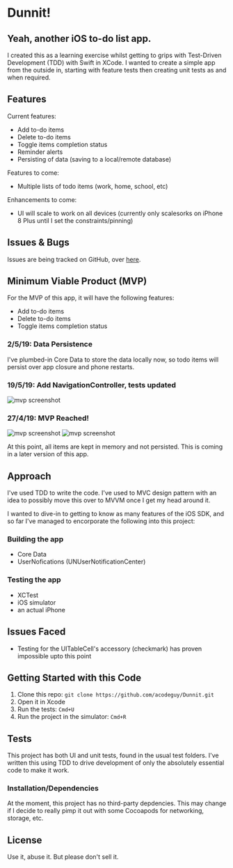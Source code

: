 # Dunnit!
## Yeah, another iOS to-do list app.

I created this as a learning exercise whilst getting to grips with Test-Driven Development (TDD) with Swift in XCode. I wanted to create a simple app from the outside in, starting with feature tests then creating unit tests as and when required.

## Features

Current features:

- Add to-do items
- Delete to-do items
- Toggle items completion status
- Reminder alerts
- Persisting of data (saving to a local/remote database)

Features to come:

- Multiple lists of todo items (work, home, school, etc)

Enhancements to come:

- UI will scale to work on all devices (currently only scalesorks on iPhone 8 Plus until I set the constraints/pinning)

## Issues & Bugs

Issues are being tracked on GitHub, over [here](https://github.com/acodeguy/Dunnit/issues).

## Minimum Viable Product (MVP)
For the MVP of this app, it will have the following features:

- Add to-do items
- Delete to-do items
- Toggle items completion status

### 2/5/19: Data Persistence
I've plumbed-in Core Data to store the data locally now, so todo items will persist over app closure and phone restarts.

### 19/5/19: Add NavigationController, tests updated
![mvp screenshot](readme-images/20190519-navbar.png)

### 27/4/19: MVP Reached!
![mvp screenshot](readme-images/20190427-mvp-1.png)
![mvp screenshot](readme-images/20190427-mvp-2.png)

At this point, all items are kept in memory and not persisted. This is coming in a later version of this app.

## Approach

I've used TDD to write the code. I've used to MVC design pattern with an idea to possibly move this over to MVVM once I get my head around it.

I wanted to dive-in to getting to know as many features of the iOS SDK, and so far I've managed to encorporate the following into this project:

### Building the app
- Core Data
- UserNofications (UNUserNotificationCenter)

### Testing the app
- XCTest
- iOS simulator
- an actual iPhone

## Issues Faced

- Testing for the UITableCell's accessory (checkmark) has proven impossible upto this point 

## Getting Started with this Code

1. Clone this repo: ```git clone https://github.com/acodeguy/Dunnit.git```
2. Open it in Xcode
3. Run the tests: ```Cmd+U```
4. Run the project in the simulator: ```Cmd+R```

## Tests
This project has both UI and unit tests, found in the usual test folders. I've written this using TDD to drive development of only the absolutely essential code to make it work.

### Installation/Dependencies

At the moment, this project has no third-party depdencies. This may change if I decide to really pimp it out with some Cocoapods for networking, storage, etc.

## License

Use it, abuse it. But please don't sell it.
